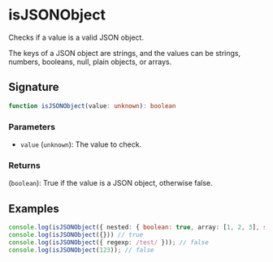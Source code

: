 # isJSONObject

Checks if a value is a valid JSON object.

The keys of a JSON object are strings, and the values can be strings, numbers, booleans, null, plain objects, or arrays.

## Signature

```typescript
function isJSONObject(value: unknown): boolean
```

### Parameters

- `value` (`unknown`): The value to check.

### Returns

(`boolean`): True if the value is a JSON object, otherwise false.

## Examples

```typescript
console.log(isJSONObject({ nested: { boolean: true, array: [1, 2, 3], string: 'test', number: 1, null: null } })); // true   
console.log(isJSONObject({})) // true
console.log(isJSONObject({ regexp: /test/ })); // false
console.log(isJSONObject(123)); // false
```
